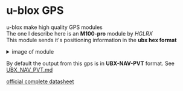# u-blox GPS
u-blox make high quality GPS modules\
The one I describe here is an **M100-pro** module by _HGLRX_\
This module sends it's positioning information in the **ubx hex format**

<details>
  <summary> image of module </summary>
  
![M100-pro GPS module.](ubloxM100pro.png)

</details>

By default the output from this gps is in **UBX-NAV-PVT** format. See [UBX_NAV_PVT.md](UBX_NAV_PVT.md)

[official complete datasheet](https://www.peak-system.com/produktcd/Pdf/English/PCAN-GPS-FD_UserManAppendix_GNNS_InterfaceDescription.pdf)
